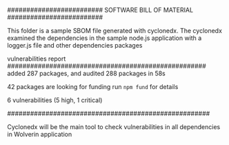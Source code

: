 
#########################
SOFTWARE BILL OF MATERIAL
#########################

This folder is a sample SBOM file generated with cyclonedx. The cyclonedx examined the dependencies in the sample node.js application with a logger.js file and other dependencies packages

vulnerabilities report
####################################################
added 287 packages, and audited 288 packages in 58s       

42 packages are looking for funding
  run `npm fund` for details

6 vulnerabilities (5 high, 1 critical)

#####################################################


Cyclonedx will be the main tool to check vulnerabilities in all dependencies in Wolverin application
